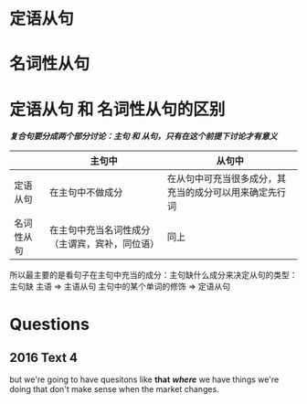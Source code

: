 # 定语从句
# 名词性从句
# 定语从句 和 名词性从句的区别
***复合句要分成两个部分讨论：主句 和 从句，只有在这个前提下讨论才有意义***

|            | 主句中                                         | 从句中                                                 |
| ---------- | ---------------------------------------------- | ------------------------------------------------------ |
| 定语从句   | 在主句中不做成分                               | 在从句中可充当很多成分，其充当的成分可以用来确定先行词 |
| 名词性从句 | 在主句中充当名词性成分（主谓宾，宾补，同位语） | 同上                                                   |

所以最主要的是看句子在主句中充当的成分：主句缺什么成分来决定从句的类型：    
主句缺 主语 => 主语从句
主句中的某个单词的修饰 => 定语从句

# Questions
## 2016 Text 4
but we're going to have quesitons like **that** ***where*** we have things we're doing that don't make sense when the market changes. 